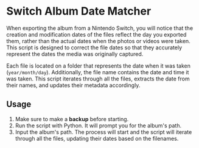 # Switch Album Date Matcher
 
When exporting the album from a Nintendo Switch, you will notice that the creation and modification dates of the files reflect the day you exported them, rather than the actual dates when the photos or videos were taken. This script is designed to correct the file dates so that they accurately represent the dates the media was originally captured.

Each file is located on a folder that represents the date when it was taken (`year/month/day`). Additionally, the file name contains the date and time it was taken. This script iterates through all the files, extracts the date from their names, and updates their metadata accordingly.

## Usage

1. Make sure to make a **backup** before starting.
2. Run the script with Python. It will prompt you for the album's path.
3. Input the album's path. The process will start and the script will iterate through all the files, updating their dates based on the filenames.